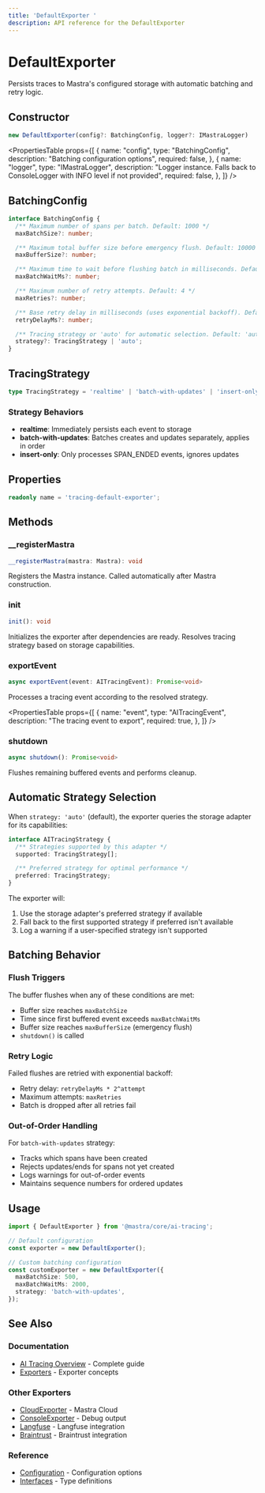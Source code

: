 ```yaml
---
title: 'DefaultExporter '
description: API reference for the DefaultExporter
---
```


# DefaultExporter

Persists traces to Mastra's configured storage with automatic batching and retry logic.

## Constructor

```typescript
new DefaultExporter(config?: BatchingConfig, logger?: IMastraLogger)
```

<PropertiesTable
props={[
{
name: "config",
type: "BatchingConfig",
description: "Batching configuration options",
required: false,
},
{
name: "logger",
type: "IMastraLogger",
description: "Logger instance. Falls back to ConsoleLogger with INFO level if not provided",
required: false,
},
]}
/>

## BatchingConfig

```typescript
interface BatchingConfig {
  /** Maximum number of spans per batch. Default: 1000 */
  maxBatchSize?: number;

  /** Maximum total buffer size before emergency flush. Default: 10000 */
  maxBufferSize?: number;

  /** Maximum time to wait before flushing batch in milliseconds. Default: 5000 */
  maxBatchWaitMs?: number;

  /** Maximum number of retry attempts. Default: 4 */
  maxRetries?: number;

  /** Base retry delay in milliseconds (uses exponential backoff). Default: 500 */
  retryDelayMs?: number;

  /** Tracing strategy or 'auto' for automatic selection. Default: 'auto' */
  strategy?: TracingStrategy | 'auto';
}
```

## TracingStrategy

```typescript
type TracingStrategy = 'realtime' | 'batch-with-updates' | 'insert-only';
```

### Strategy Behaviors

- **realtime**: Immediately persists each event to storage
- **batch-with-updates**: Batches creates and updates separately, applies in order
- **insert-only**: Only processes SPAN_ENDED events, ignores updates

## Properties

```typescript
readonly name = 'tracing-default-exporter';
```

## Methods

### \_\_registerMastra

```typescript
__registerMastra(mastra: Mastra): void
```

Registers the Mastra instance. Called automatically after Mastra construction.

### init

```typescript
init(): void
```

Initializes the exporter after dependencies are ready. Resolves tracing strategy based on storage capabilities.

### exportEvent

```typescript
async exportEvent(event: AITracingEvent): Promise<void>
```

Processes a tracing event according to the resolved strategy.

<PropertiesTable
props={[
{
name: "event",
type: "AITracingEvent",
description: "The tracing event to export",
required: true,
},
]}
/>

### shutdown

```typescript
async shutdown(): Promise<void>
```

Flushes remaining buffered events and performs cleanup.

## Automatic Strategy Selection

When `strategy: 'auto'` (default), the exporter queries the storage adapter for its capabilities:

```typescript
interface AITracingStrategy {
  /** Strategies supported by this adapter */
  supported: TracingStrategy[];

  /** Preferred strategy for optimal performance */
  preferred: TracingStrategy;
}
```

The exporter will:

1. Use the storage adapter's preferred strategy if available
2. Fall back to the first supported strategy if preferred isn't available
3. Log a warning if a user-specified strategy isn't supported

## Batching Behavior

### Flush Triggers

The buffer flushes when any of these conditions are met:

- Buffer size reaches `maxBatchSize`
- Time since first buffered event exceeds `maxBatchWaitMs`
- Buffer size reaches `maxBufferSize` (emergency flush)
- `shutdown()` is called

### Retry Logic

Failed flushes are retried with exponential backoff:

- Retry delay: `retryDelayMs * 2^attempt`
- Maximum attempts: `maxRetries`
- Batch is dropped after all retries fail

### Out-of-Order Handling

For `batch-with-updates` strategy:

- Tracks which spans have been created
- Rejects updates/ends for spans not yet created
- Logs warnings for out-of-order events
- Maintains sequence numbers for ordered updates

## Usage

```typescript
import { DefaultExporter } from '@mastra/core/ai-tracing';

// Default configuration
const exporter = new DefaultExporter();

// Custom batching configuration
const customExporter = new DefaultExporter({
  maxBatchSize: 500,
  maxBatchWaitMs: 2000,
  strategy: 'batch-with-updates',
});
```

## See Also

### Documentation

- [AI Tracing Overview](/docs/observability/ai-tracing/overview) - Complete guide
- [Exporters](/docs/observability/ai-tracing/overview#exporters) - Exporter concepts

### Other Exporters

- [CloudExporter](/docs/reference/observability/ai-tracing/exporters/cloud-exporter) - Mastra Cloud
- [ConsoleExporter](/docs/reference/observability/ai-tracing/exporters/console-exporter) - Debug output
- [Langfuse](/docs/reference/observability/ai-tracing/exporters/langfuse) - Langfuse integration
- [Braintrust](/docs/reference/observability/ai-tracing/exporters/braintrust) - Braintrust integration

### Reference

- [Configuration](/docs/reference/observability/ai-tracing/configuration) - Configuration options
- [Interfaces](/docs/reference/observability/ai-tracing/interfaces) - Type definitions
